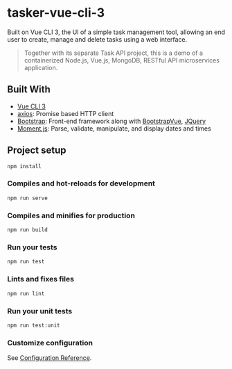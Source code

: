 # tasker-vue-cli-3

Built on Vue CLI 3, the UI of a simple task management tool, allowing an end user to create, manage and delete tasks using a web interface.

> Together with its separate Task API project, this is a demo of a containerized Node.js, Vue.js, MongoDB, RESTful API microservices application.

## Built With
- [Vue CLI 3](https://cli.vuejs.org/)
- [axios](https://www.npmjs.com/package/axios): Promise based HTTP client
- [Bootstrap](https://getbootstrap.com/): Front-end framework along with [BootstrapVue](BootstrapVue), [JQuery](https://jquery.com/)
- [Moment.js](https://momentjs.com/): Parse, validate, manipulate, and display dates and times

## Project setup
```
npm install
```

### Compiles and hot-reloads for development
```
npm run serve
```

### Compiles and minifies for production
```
npm run build
```

### Run your tests
```
npm run test
```

### Lints and fixes files
```
npm run lint
```

### Run your unit tests
```
npm run test:unit
```

### Customize configuration
See [Configuration Reference](https://cli.vuejs.org/config/).
